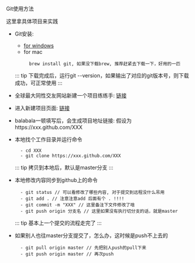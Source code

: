 Git使用方法

这里拿具体项目来实践

- Git安装:
  - [for windows](https://git-scm.com/download/win)
  - for mac 
    ```
      brew install git, 如果没下载brew, 推荐赶紧去下载一下，好用的一匹
    ```
  ::: tip
    下载完成后，运行git --version，如果输出了对应的git版本号，则下载成功，可正常使用
  :::

- 全球最大同性交友网站新建一个项目练练手: [链接](https://github.com/everyonefitness)

- 进入新建项目页面: [链接](https://github.com/organizations/everyonefitness/repositories/new)

- balabala一顿填写后，会生成项目地址链接: 假设为https://xxx.github.com/XXX

- 本地找个工作目录并运行命令
  ```
    - cd XXX
    - git clone https://xxx.github.com/XXX
  ```
  ::: tip
    拷贝到本地后，默认是master分支
  :::

- 本地修改内容同步到github上的命令
  ```
    - git status // 可以看修改了哪些内容, 对于提交到远程没什么吊用
    - git add . // 注意注意add 后面有个 . !!!!
    - git commit -m "XXX" // 这里备注下文件修改了啥
    - git push origin 分支名 // 这里如果没有执行切分支的话，就是master
  ```
  ::: tip
    基本上一个提交的流程走完了
  :::

- 如果别人也往master分支提交了，怎么办，这时候是push不上去的
  ```
    - git pull origin master // 先把别人push的pull下来
    - git push origin master // 再次push
  ```